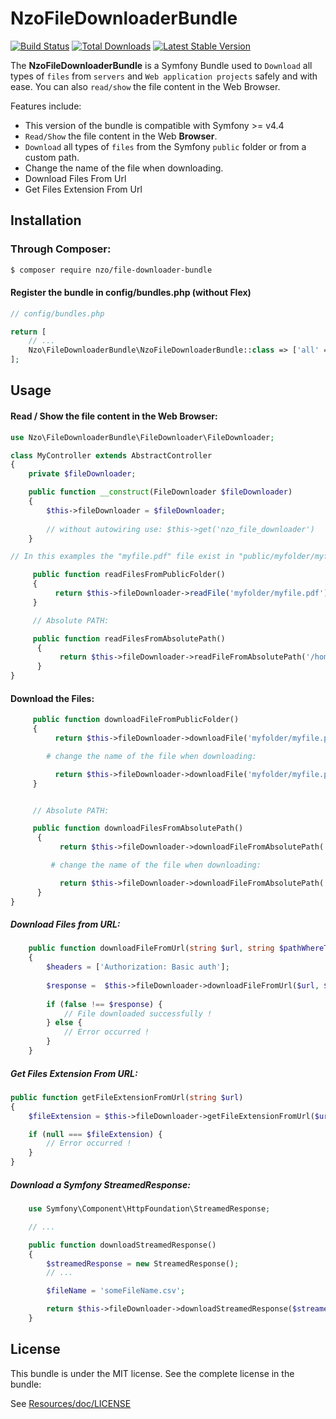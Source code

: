 NzoFileDownloaderBundle
=======================

[![Build Status](https://travis-ci.org/nayzo/NzoFileDownloaderBundle.svg?branch=master)](https://travis-ci.org/nayzo/NzoFileDownloaderBundle)
[![Total Downloads](https://poser.pugx.org/nzo/file-downloader-bundle/downloads)](https://packagist.org/packages/nzo/file-downloader-bundle)
[![Latest Stable Version](https://poser.pugx.org/nzo/file-downloader-bundle/v/stable)](https://packagist.org/packages/nzo/file-downloader-bundle)

The **NzoFileDownloaderBundle** is a Symfony Bundle used to ``Download`` all types of ``files`` from ``servers`` and ``Web application projects`` safely and with ease.
You can also ``read/show`` the file content in the Web Browser.

Features include:

- This version of the bundle is compatible with Symfony >= v4.4
- ``Read/Show`` the file content in the Web **Browser**.
- ``Download`` all types of ``files`` from the Symfony ``public`` folder or from a custom path.
- Change the name of the file when downloading.
- Download Files From Url
- Get Files Extension From Url

Installation
------------

### Through Composer:

``` bash
$ composer require nzo/file-downloader-bundle
```

#### Register the bundle in config/bundles.php (without Flex)


``` php
// config/bundles.php

return [
    // ...
    Nzo\FileDownloaderBundle\NzoFileDownloaderBundle::class => ['all' => true],
];
```

Usage
-----

#### Read / Show the file content in the Web Browser:

```php
use Nzo\FileDownloaderBundle\FileDownloader\FileDownloader;

class MyController extends AbstractController
{
    private $fileDownloader;

    public function __construct(FileDownloader $fileDownloader)
    {
        $this->fileDownloader = $fileDownloader;
        
        // without autowiring use: $this->get('nzo_file_downloader')
    }

// In this examples the "myfile.pdf" file exist in "public/myfolder/myfile.pdf".

     public function readFilesFromPublicFolder()
     {
          return $this->fileDownloader->readFile('myfolder/myfile.pdf');
     }

     // Absolute PATH:

     public function readFilesFromAbsolutePath()
      {
           return $this->fileDownloader->readFileFromAbsolutePath('/home/user/myfile.pdf');
      }
}    
```

#### Download the Files:

```php
     public function downloadFileFromPublicFolder()
     {
          return $this->fileDownloader->downloadFile('myfolder/myfile.pdf');

        # change the name of the file when downloading:

          return $this->fileDownloader->downloadFile('myfolder/myfile.pdf', 'newName.pdf');
     }


     // Absolute PATH:

     public function downloadFilesFromAbsolutePath()
      {
           return $this->fileDownloader->downloadFileFromAbsolutePath('/home/user/myfile.pdf');

         # change the name of the file when downloading:

           return $this->fileDownloader->downloadFileFromAbsolutePath('/home/user/myfile.pdf', 'newName.pdf');
      }
}    
```

##### Download Files from **URL**:

```php
    public function downloadFileFromUrl(string $url, string $pathWhereToDownloadTheFile, ?string $customUserAgent = null)
    {
        $headers = ['Authorization: Basic auth'];
        
        $response =  $this->fileDownloader->downloadFileFromUrl($url, $pathWhereToDownloadTheFile, $headers, /** You can pass an optional custom User-Agent as third argument ($customUserAgent) */);
    
        if (false !== $response) {
            // File downloaded successfully !
        } else {
            // Error occurred ! 
        }   
    }
```

##### Get Files Extension From **URL**:

```php
public function getFileExtensionFromUrl(string $url)
{
    $fileExtension = $this->fileDownloader->getFileExtensionFromUrl($url);

    if (null === $fileExtension) {
        // Error occurred ! 
    }
}
```

##### Download a Symfony **StreamedResponse**:

```php
    use Symfony\Component\HttpFoundation\StreamedResponse;

    // ...

    public function downloadStreamedResponse()
    {
        $streamedResponse = new StreamedResponse();
        // ...

        $fileName = 'someFileName.csv';

        return $this->fileDownloader->downloadStreamedResponse($streamedResponse, $fileName);
    }

```

License
-------

This bundle is under the MIT license. See the complete license in the bundle:

See [Resources/doc/LICENSE](https://github.com/nayzo/NzoFileDownloaderBundle/blob/master/LICENSE)
